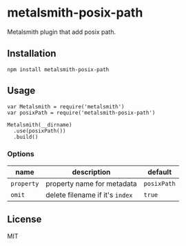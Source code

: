 # metalsmith-posix-path

Metalsmith plugin that add posix path.

## Installation

```
npm install metalsmith-posix-path
```

## Usage

```
var Metalsmith = require('metalsmith')
var posixPath = require('metalsmith-posix-path')

Metalsmith(__dirname)
  .use(posixPath())
  .build()
```

### Options

| name       | description                     | default     |
|------------|---------------------------------|-------------|
| `property` | property name for metadata      | `posixPath` |
| `omit`     | delete filename if it's `index` | `true`      |

## License

MIT
